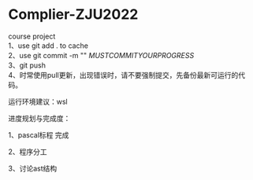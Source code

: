 # Complier-ZJU2022
course project  
1、use git add . to cache  
2、use git commit -m ""  $MUST COMMIT YOUR PROGRESS$   
3、git push  
4、时常使用pull更新，出现错误时，请不要强制提交，先备份最新可运行的代码。







运行环境建议：wsl



进度规划与完成度：

1、pascal标程 完成

2、程序分工

3、讨论ast结构
